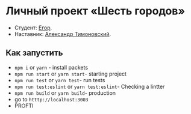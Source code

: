# Личный проект «Шесть городов»

- Студент: [Егор](https://up.htmlacademy.ru/react/7/user/1823989).
- Наставник: [Александр Тимоновский](https://htmlacademy.ru/profile/id768125).

## Как запустить

- `npm i` or `yarn` - install packets
- `npm run start` or `yarn start`- starting project
- `npm run test` or `yarn test`- run tests
- `npm run test:eslint` or `yarn test:eslint`- Checking a lintter
- `npm run build` or `yarn build`- production
- go to `htttp://localhost:3003`
- PROFTI
